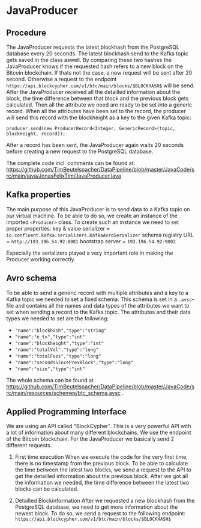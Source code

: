 # JavaProducer


## Procedure

The JavaProducer requests the latest blockhash from the PostgreSQL database every 20 seconds. The latest blockhash send to the Kafka topic gets saved in the class aswell. By comparing these two hashes the JavaProducer knows if the requested hash refers to a new block on the Bitcoin blockchain. If thats not the case, a new request will be sent after 20 second. Otherwise a request to the endpoint `https://api.blockcypher.com/v1/btc/main/blocks/$BLOCKHASH$` will be send. After the JavaProducer received all the detailled information about the block, the time difference between that block and the previous block gets calculated. Then all the attribute we need are ready to be set into a generic record. When all the attributes have been set to the record, the producer will send this record with the blockheight as a key to the given Kafka topic:

`producer.send(new ProducerRecord<Integer, GenericRecord>(topic, blockHeight, record));`

After a record has been sent, the JavaProducer again waits 20 seconds before creating a new request to the PostgreSQL database.

The complete code incl. comments can be found at: https://github.com/TimBeutelspacher/DataPipeline/blob/master/JavaCode/src/main/java/JonasFelixTim/JavaProducer.java



## Kafka properties

The main purpose of this JavaProducer is to send data to a Kafka topic on our virtual machine. To be able to do so, we create an instance of the imported `<Producer>` class. To create such an instance we need to set proper properties:
key & value serializer = `io.confluent.kafka.serializers.KafkaAvroSerializer`
schema registry URL = `http://193.196.54.92:8081`
bootstrap server = `193.196.54.92:9092`

Especially the serializers played a very important role in making the Producer working correctly. 



## Avro schema

To be able to send a generic record with multiple attributes and a key to a Kafka topic we needed to set a fixed schema. This schema is set in a `.avsc`-file and contains all the names and data types of the attributes we want to set when sending a record to the Kafka topic. The attributes and their data types we needed to set are the following:
* `"name":"blockhash","type":"string"`
* `"name":"n_tx","type":"int"`
* `"name":"blockheight","type":"int"`
* `"name":"totalVol","type":"long"`
* `"name":"totalFees","type":"long"`
* `"name":"secondsSincePrevBlock","type":"long"`
* `"name":"size","type":"int"`

The whole schema can be found at https://github.com/TimBeutelspacher/DataPipeline/blob/master/JavaCode/src/main/resources/schemes/btc_schema.avsc .



## Applied Programming Interface

We are using an API called "BlockCypher". This is a very powerful API with a lot of information about many different blockchains. We use the endpoint of the Bitcoin blockchain.
For the JavaProducer we basically send 2 different requests.
1. First time execution
  When we execute the code for the very first time, there is no timestamp from the previous block. To be able to calculate the time between the latest two blocks, we send a request to the API to get the detailled information about the previous block. After we got all the information we needed, the time difference between the latest two blocks can be calculated. 
  
2. Detailled Blockinformation
  After we requested a new blockhash from the PostgreSQL database, we need to get more information about the newest block. To do so, we send a request to the following endpoint: `https://api.blockcypher.com/v1/btc/main/blocks/$BLOCKHASH$`
  
